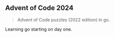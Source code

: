 ## Advent of Code 2024

> Advent of Code puzzles (2022 edition) in go.

Learning go starting on day one.

